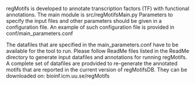 regMotifs is developed to annotate transcription factors (TF) with functional annotations. The main module is src/regMotifsMain.py
Parameters to specify the input files and other parameters should be given in a configuration file. An example of such configuration file is provided in conf/main_parameters.conf

The datafiles that are specified in the main_parameters.conf have to be available for the tool to run. Please follow ReadMe files listed in the ReadMe directory to generate input datafiles and annotations for running regMotifs.
A complete set of datafiles are prodvided to re-generate the annotated motifs that are reported in the current version of regMotifsDB. They can be downloaded on: bioinf.icm.uu.se/regMotifs
